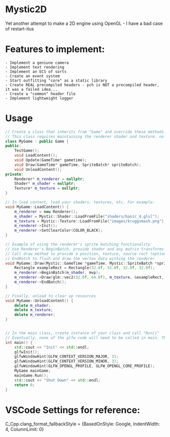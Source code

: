 # Mystic2D
Yet another attempt to make a 2D engine using OpenGL - I have a bad case of restart-itus

# Features to implement:
    - Implement a geniune camera
    - Implement text rendering
    - Implement an ECS of sorts
    - Create an event system
    - Start outfitting "core" as a static library
    - Create REAL precompiled headers - pch is NOT a precompiled header, it was a failed idea...
    - Create a "common" header file
    - Implement lightweight logger

# Usage
```c++
// Create a class that inherits from "Game" and override these methods
// This class requires maintaining the renderer shader and texture. no defaults are provided
class MyGame : public Game {
public:
    TestGame();
    void LoadContent();
    void Update(GameTime* gametime);
    void Draw(GameTime* gameTime, SpriteBatch* spriteBatch);
    void UnloadContent();
private:
    Renderer* m_renderer = nullptr;
    Shader* m_shader = nullptr;
    Texture* m_texture = nullptr;
}

// In load content, load your shaders, textures, etc. For example:
void MyGame::LoadContent() {
    m_renderer = new Renderer();
    m_shader = Mystic::Shader::LoadFromFile("shaders/basic_4.glsl");
    m_texture = Mystic::Texture::LoadFromFile("images/kruggsmash.png");
    m_renderer->Init();
    m_renderer->SetClearColor(COLOR_BLACK);
}

// Example of using the renderer's sprite batching functionality
// Use Renderer's BeginBatch, provide shader and any matrix transforms
// Call draw method to provide a position, texture, source rect (optional), and a color
// EndBatch to flush and draw the vertex data withing the renderer
void MyGame::Draw(Mystic::GameTime *gameTime, Mystic::SpriteBatch *spriteBatch) {
    Rectangle exampleRect = Rectangle(32.0f, 32.0f, 32.0f, 32.0f);
    m_renderer->BeginBatch(m_shader, mvp);
    m_renderer->Draw(glm::vec2(32.0f, 64.0f), m_texture, &exampleRect, COLOR_WHITE);
    m_renderer->EndBatch();
}

// Finally, unload to clear up resources
void MyGame::UnloadContent() {
    delete m_shader;
    delete m_texture;
    delete m_renderer;
}


// In the main class, create instance of your class and call "Run()"
// Eventually, none of the glfw code will need to be called in main. This is temporary
int main() {
    std::cout << "Init" << std::endl;
    glfwInit();
    glfwWindowHint(GLFW_CONTEXT_VERSION_MAJOR, 3);
    glfwWindowHint(GLFW_CONTEXT_VERSION_MINOR, 3);
    glfwWindowHint(GLFW_OPENGL_PROFILE, GLFW_OPENGL_CORE_PROFILE);
    MyGame mainGame;
    mainGame.Run();
    std::cout << "Shut Down" << std::endl;
    return 0;
}

```

# VSCode Settings for reference:
C_Cpp.clang_format_fallbackStyle = {BasedOnStyle: Google, IndentWidth: 4, ColumnLimit: 0}
